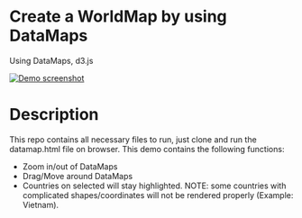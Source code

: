 # Create a WorldMap by using DataMaps
Using DataMaps, d3.js


[![Demo
screenshot](worldMap.png)](https://catdintran.github.io/dataMapFuncts)

# Description
This repo contains all necessary files to run, just clone and run the datamap.html file on browser.
This demo contains the following functions:

+ Zoom in/out of DataMaps
+ Drag/Move around DataMaps
+ Countries on selected will stay highlighted. NOTE: some countries with complicated shapes/coordinates will not be rendered properly (Example: Vietnam).


